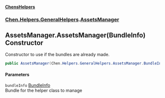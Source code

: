 
#### [ChensHelpers](index 'index')

### [Chen.Helpers.GeneralHelpers](Chen_Helpers_GeneralHelpers 'Chen.Helpers.GeneralHelpers').[AssetsManager](Chen_Helpers_GeneralHelpers_AssetsManager 'Chen.Helpers.GeneralHelpers.AssetsManager')

## AssetsManager.AssetsManager(BundleInfo) Constructor
Constructor to use if the bundles are already made.  
```csharp
public AssetsManager(Chen.Helpers.GeneralHelpers.AssetsManager.BundleInfo bundleInfo);
```

#### Parameters
<a name='Chen_Helpers_GeneralHelpers_AssetsManager_AssetsManager(Chen_Helpers_GeneralHelpers_AssetsManager_BundleInfo)_bundleInfo'></a>
`bundleInfo` [BundleInfo](Chen_Helpers_GeneralHelpers_AssetsManager_BundleInfo 'Chen.Helpers.GeneralHelpers.AssetsManager.BundleInfo')  
Bundle for the helper class to manage
  
